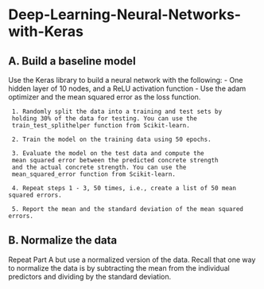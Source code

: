 # Deep-Learning-Neural-Networks-with-Keras

## A. Build a baseline model
Use the Keras library to build a neural network with the following:
     - One hidden layer of 10 nodes, and a ReLU activation function
     - Use the adam optimizer and the mean squared error as the loss function.

     1. Randomly split the data into a training and test sets by 
     holding 30% of the data for testing. You can use the 
     train_test_splithelper function from Scikit-learn.
     
     2. Train the model on the training data using 50 epochs.
     
     3. Evaluate the model on the test data and compute the 
     mean squared error between the predicted concrete strength 
     and the actual concrete strength. You can use the 
     mean_squared_error function from Scikit-learn.
     
     4. Repeat steps 1 - 3, 50 times, i.e., create a list of 50 mean squared errors.
     
     5. Report the mean and the standard deviation of the mean squared errors.

## B. Normalize the data
Repeat Part A but use a normalized version of the data. 
Recall that one way to normalize the data is by subtracting 
the mean from the individual predictors and dividing by the standard deviation.
